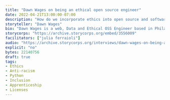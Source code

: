 ```yaml
---
title: "Dawn Wages on being an ethical open source engineer"
date: 2022-04-21T13:00:00-07:00
description: "How do we incorporate ethics into open source and software development at large? Dawn Wages describes some of the ways that she embraces ethical open source engineering, including exploring her guiding principles around how she makes technology decisions. Learn about how she works to bring anti-racist practices to the open source ecosystem."
storyteller: "Dawn Wages"
bio: "Dawn Wages is a web, Data and Ethical OSS Engineer based in Philadelphia. On the Wagtail Core Team and volunteer for Django Girls and DjangoCon US, you may see her around the Python conference circuit. She is a Python and Django tool-maker with a passion for helping black, queer, and otherwise underrepresented engineers."
storycorps: "https://archive.storycorps.org/embed/3556009"
facilitators: ["julia ferraioli"]
audio: "https://archive.storycorps.org/interviews/dawn-wages-on-being-an-ethical-open-source-engineer-2/audio"
explicit: "no"
bytes: 22140756
draft: true
tags:
- Ethics
- Anti-racism
- Python
- Inclusion
- Apprenticeship
- Licenses
---
```



